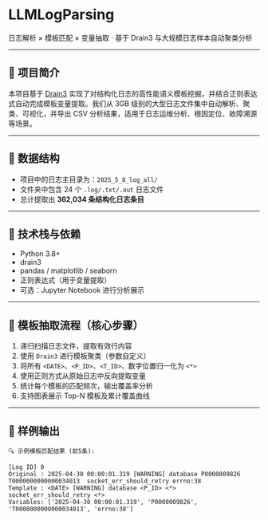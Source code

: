 # LLMLogParsing

日志解析 × 模板匹配 × 变量抽取 · 基于 Drain3 与大规模日志样本自动聚类分析

---

## 📌 项目简介

本项目基于 [Drain3](https://github.com/logpai/drain3) 实现了对结构化日志的高性能语义模板挖掘，并结合正则表达式自动完成模板变量提取。我们从 3GB 级别的大型日志文件集中自动解析、聚类、可视化，并导出 CSV 分析结果，适用于日志运维分析、根因定位、故障溯源等场景。

---

## 📂 数据结构

- 项目中的日志主目录为：`2025_5_8_log_all/`
- 文件夹中包含 24 个 `.log/.txt/.out` 日志文件
- 总计提取出 **362,034 条结构化日志条目**

---

## 🔧 技术栈与依赖

- Python 3.8+
- drain3
- pandas / matplotlib / seaborn
- 正则表达式（用于变量提取）
- 可选：Jupyter Notebook 进行分析展示

---

## 🧠 模板抽取流程（核心步骤）

1. 递归扫描日志文件，提取有效行内容
2. 使用 `Drain3` 进行模板聚类（参数自定义）
3. 将所有 `<DATE>`、`<P_ID>`、`<T_ID>`、数字位置归一化为 `<*>`
4. 使用正则方式从原始日志中反向提取变量
5. 统计每个模板的匹配频次，输出覆盖率分析
6. 支持图表展示 Top-N 模板及累计覆盖曲线

---

## 🧪 样例输出

```text
🔍 示例模板匹配结果 (前5条):

[Log ID] 0
Original : 2025-04-30 00:00:01.319 [WARNING] database P0000009826 T0000000000000034013  socket_err_should_retry errno:38
Template : <DATE> [WARNING] database <P_ID> <*> socket_err_should_retry <*>
Variables: ['2025-04-30 00:00:01.319', 'P0000009826', 'T0000000000000034013', 'errno:38']

